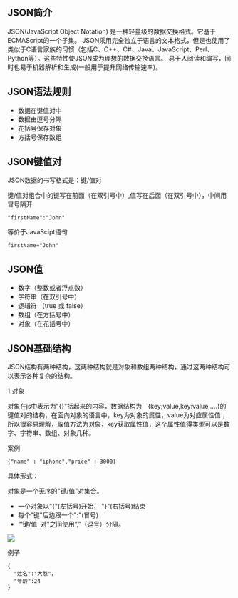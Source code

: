 ## JSON简介

JSON(JavaScript Object Notation) 是一种轻量级的数据交换格式。它基于ECMAScript的一个子集。 JSON采用完全独立于语言的文本格式，但是也使用了类似于C语言家族的习惯（包括C、C++、C#、Java、JavaScript、Perl、Python等）。这些特性使JSON成为理想的数据交换语言。 易于人阅读和编写，同时也易于机器解析和生成(一般用于提升网络传输速率)。

## JSON语法规则

* 数据在键值对中
* 数据由逗号分隔
* 花括号保存对象
* 方括号保存数组

## JSON键值对

JSON数据的书写格式是：键/值对

键/值对组合中的键写在前面（在双引号中）,值写在后面（在双引号中），中间用冒号隔开

```
"firstName":"John"
```
等价于JavaScipt语句
```
firstName="John"
```

## JSON值

* 数字（整数或者浮点数）
* 字符串（在双引号中）
* 逻辑符 （true 或 false）
* 数组（在方括号中）
* 对象（在花括号中）

## JSON基础结构

JSON结构有两种结构，这两种结构就是对象和数组两种结构，通过这两种结构可以表示各种复杂的结构。

1.对象

对象在js中表示为"{}"括起来的内容，数据结构为```{key;value,key:value,....}的键值对的结构，在面向对象的语言中，key为对象的属性，value为对应属性值
，所以很容易理解，取值方法为对象，key获取属性值，这个属性值得类型可以是数字、字符串、数组、对象几种。

案例
```
{"name" : "iphone","price" : 3000}
```

具体形式：

对象是一个无序的"键/值"对集合。
* 一个对象以"{"(左括号)开始， "}"(右括号)结束
* 每个"键"后边跟一个":"(冒号)
* “‘键/值’ 对”之间使用“,”（逗号）分隔。

![](https://nts.newbieol.com/static/k25/03_%E5%BC%95%E6%93%8E%E9%AB%98%E7%BA%A7%E8%BF%9B%E9%98%B6/%E6%95%B0%E6%8D%AE%E5%A4%84%E7%90%86%E5%8F%8AHTTP%E5%BA%94%E7%94%A8/JSON/JSON%E7%AE%80%E4%BB%8B/images/20161206174643.jpg)

例子
```
{
  "姓名":"大憨"，
  "年龄":24
}
```






































